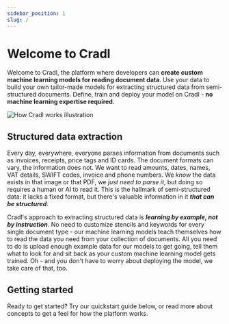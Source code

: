```yaml
---
sidebar_position: 1
slug: /
---
```


# Welcome to Cradl

Welcome to Cradl, the platform where developers can **create custom machine learning models for reading document data**. Use your data to build your own tailor-made models for extracting structured data from semi-structured documents. Define, train and deploy your model on Cradl - **no machine learning expertise required.**

![How Cradl works illustration](/img/how-cradl-works.png)

## Structured data extraction

Every day, everywhere, everyone parses information from documents such as invoices, receipts, price tags and ID cards. The document formats can vary, the information does not. We want to read amounts, dates, names, VAT details, SWIFT codes, invoice and phone numbers. We _know_ the data exists in that image or that PDF, we _just need to parse it_, but doing so requires a human or AI to read it. This is the hallmark of semi-structured data: it lacks a fixed format, but there's valuable information in it _**that can be structured**_.

Cradl's approach to extracting structured data is _**learning by example, not by instruction**_. No need to customize stencils and keywords for every single document type - our machine learning models teach themselves how to read the data you need from your collection of documents. All you need to do is upload enough example data for our models to get going, tell them what to look for and sit back as your custom machine learning model gets trained. Oh - and you don't have to worry about deploying the model, we take care of that, too.

## Getting started

Ready to get started? Try our quickstart guide below, or read more about concepts to get a feel for how the platform works.


